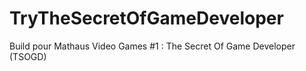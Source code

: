 # TryTheSecretOfGameDeveloper
Build pour Mathaus Video Games #1 : The Secret Of Game Developer (TSOGD)
